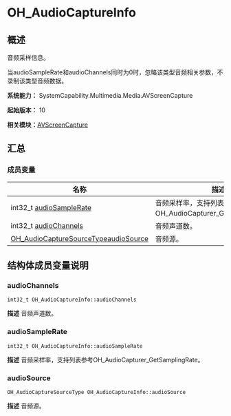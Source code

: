 # OH_AudioCaptureInfo


## 概述

音频采样信息。

当audioSampleRate和audioChannels同时为0时，忽略该类型音频相关参数，不录制该类型音频数据。

**系统能力：** SystemCapability.Multimedia.Media.AVScreenCapture

**起始版本：** 10

**相关模块：**[AVScreenCapture](_a_v_screen_capture.md)


## 汇总


### 成员变量

| 名称 | 描述 | 
| -------- | -------- |
| int32_t [audioSampleRate](#audiosamplerate) | 音频采样率，支持列表参考OH_AudioCapturer_GetSamplingRate。  | 
| int32_t [audioChannels](#audiochannels) | 音频声道数。  | 
| [OH_AudioCaptureSourceType](_a_v_screen_capture.md#oh_audiocapturesourcetype)[audioSource](#audiosource) | 音频源。  | 


## 结构体成员变量说明


### audioChannels

```
int32_t OH_AudioCaptureInfo::audioChannels
```
**描述**
音频声道数。


### audioSampleRate

```
int32_t OH_AudioCaptureInfo::audioSampleRate
```
**描述**
音频采样率，支持列表参考OH_AudioCapturer_GetSamplingRate。


### audioSource

```
OH_AudioCaptureSourceType OH_AudioCaptureInfo::audioSource
```
**描述**
音频源。
